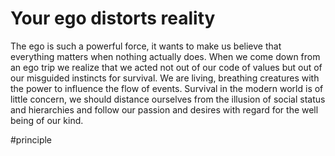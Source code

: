 # Your ego distorts reality
The ego is such a powerful force, it wants to make us believe that everything matters when nothing actually does. When we come down from an ego trip we realize that we acted not out of our code of values but out of our misguided instincts for survival. We are living, breathing creatures with the power to influence the flow of events. Survival in the modern world is of little concern, we should distance ourselves from the illusion of social status and hierarchies and follow our passion and desires with regard for the well being of our kind.

#principle 